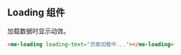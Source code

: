 ## Loading 组件

加载数据时显示动效。

<me-loading loading-text="页面加载中..."></me-loading>

```html
<me-loading loading-text="页面加载中..."></me-loading>
```
